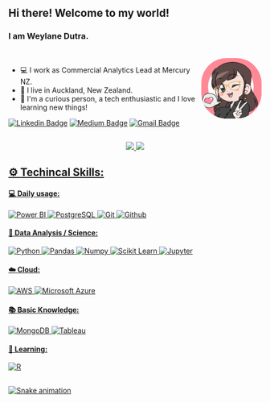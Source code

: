 ## Hi there! Welcome to my world!

### I am Weylane Dutra.

<div style="display: inline_block"><br>
  <img align="right" alt="Wey-doll" height="120" style="border-radius:50px;" src="https://raw.githubusercontent.com/weylanedutra/weylanedutra/main/resources/Wey-doll.gif?width=600&height=600">
</div>

- 💻 I work as Commercial Analytics Lead at Mercury NZ.
- 📍 I live in Auckland, New Zealand.
- 📲 I'm a curious person, a tech enthusiastic and I love learning new things!

[![Linkedin Badge](https://img.shields.io/badge/-LinkedIn-blue?style=flat-square&logo=Linkedin&logoColor=white&link=https://www.linkedin.com/in/weylanedutra//)](https://www.linkedin.com/in/weylanedutra/)
[![Medium Badge](https://img.shields.io/badge/-Medium-black?style=flat-square&logo=Medium&logoColor=white&link=https://medium.com/@weylanedutra)](https://medium.com/@weylanedutra)
[![Gmail Badge](https://img.shields.io/badge/-Gmail-red?style=flat-square&logo=Gmail&logoColor=white&link=weylanemd@gmail.com)](weylanemd@gmail.com)

##

<div align="center">
  <a href="https://github.com/weylanedutra">
  <img height="150em" src="https://github-readme-stats.vercel.app/api?username=weylanedutra&show_icons=true&theme=radical&include_all_commits=true&count_private=true"/>
  <img height="150em" src="https://github-readme-stats.vercel.app/api/top-langs/?username=weylanedutra&layout=compact&langs_count=7&theme=radical"/>
</div>

## ⚙️ **Techincal Skills:**

#### 💻 Daily usage:

![Power BI](https://img.shields.io/badge/-Power%20BI-black?style=plastic&logo=Power-BI)
![PostgreSQL](https://img.shields.io/badge/-PostgreSQL-black?style=plastic&logo=PostgreSQL)
![Git](https://img.shields.io/badge/-Git-black?style=plastic&logo=Git)
![Github](https://img.shields.io/badge/-Github-black?style=plastic&logo=Github)
 
#### 🎲 Data Analysis / Science:

![Python](https://img.shields.io/badge/-Python-black?style=plastic&logo=Python)
![Pandas](https://img.shields.io/badge/-Pandas-black?style=plastic&logo=Pandas)
![Numpy](https://img.shields.io/badge/-Numpy-black?style=plastic&logo=Numpy)
![Scikit Learn](https://img.shields.io/badge/-Scikit%20Learn-black?style=plastic&logo=scikit-learn)
![Jupyter](https://img.shields.io/badge/-Jupyter-black?style=plastic&logo=Jupyter)

#### ☁️ Cloud:

![AWS](https://img.shields.io/badge/-AWS-black?style=plastic&logo=Amazon-AWS)
![Microsoft Azure](https://img.shields.io/badge/-Azure-black?style=plastic&logo=Microsoft-Azure)

#### 📚 Basic Knowledge:

![MongoDB](https://img.shields.io/badge/-MongoDB-black?style=plastic&logo=Mongodb)
![Tableau](https://img.shields.io/badge/-Tableau-black?style=plastic&logo=Tableau)
  
#### 📖 Learning:

![R](https://img.shields.io/badge/-R-black?style=plastic&logo=R)

##
 
![Snake animation](https://github.com/weylanedutra/weylanedutra/blob/output/github-contribution-grid-snake.svg)
 

 
